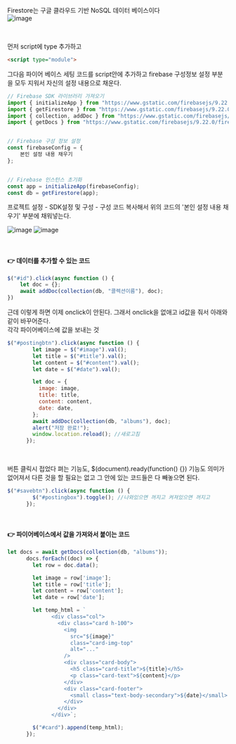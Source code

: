 Firestore는 구글 클라우드 기반 NoSQL 데이터 베이스이다 <br/>
![image](https://github.com/limhyerin/TIL/assets/70150896/34d77823-5614-470d-a0e9-0b39026ecea7)

<br/>
 
먼저 script에 type 추가하고
```html
<script type="module">
```
그다음 파이어 베이스 세팅 코드를 script안에 추가하고 firebase 구성정보 설정 부분을 모두 지워서 자신의 설정 내용으로 채운다.
```js
// Firebase SDK 라이브러리 가져오기
import { initializeApp } from "https://www.gstatic.com/firebasejs/9.22.0/firebase-app.js";
import { getFirestore } from "https://www.gstatic.com/firebasejs/9.22.0/firebase-firestore.js";
import { collection, addDoc } from "https://www.gstatic.com/firebasejs/9.22.0/firebase-firestore.js";
import { getDocs } from "https://www.gstatic.com/firebasejs/9.22.0/firebase-firestore.js";


// Firebase 구성 정보 설정
const firebaseConfig = {
	본인 설정 내용 채우기 
};


// Firebase 인스턴스 초기화
const app = initializeApp(firebaseConfig);
const db = getFirestore(app);
```

프로젝트 설정 - SDK설정 및 구성 - 구성 코드 복사해서 위의 코드의 '본인 설정 내용 채우기' 부분에 채워넣는다. <br/>

![image](https://github.com/limhyerin/TIL/assets/70150896/53780261-0be8-4bd1-a27e-b6c0b70520f1)
![image](https://github.com/limhyerin/TIL/assets/70150896/f6e2f1d6-db12-4038-b39c-03099deec84b)

<br/>

#### 👉 데이터를 추가할 수 있는 코드
```js
$("#id").click(async function () {
    let doc = {};
    await addDoc(collection(db, "콜렉션이름"), doc);
})
``` 

근데 이렇게 하면 이제 onclick이 안된다. 그래서 onclick을 없애고 id값을 줘서 아래와 같이 바꾸어준다. <br/>
각각 파이어베이스에 값을 보내는 것 <br/>
```js
$("#postingbtn").click(async function () {
        let image = $("#image").val();
        let title = $("#title").val();
        let content = $("#content").val();
        let date = $("#date").val();

        let doc = {
          image: image,
          title: title,
          content: content,
          date: date,
        };
        await addDoc(collection(db, "albums"), doc);
        alert("저장 완료!");
        window.location.reload(); //새로고침
      });
```
<br/>

버튼 클릭시 접었다 펴는 기능도, $(document).ready(function() {}) 기능도 의미가 없어져서 다른 것을 할 필요는 없고 그 안에 있는 코드들은 다 빼놓으면 된다.
```js
$("#savebtn").click(async function () {
        $("#postingbox").toggle(); //나와있으면 꺼지고 켜져있으면 꺼지고
      });
``` 

<br/>

#### 👉 파이어베이스에서 값을 가져와서 붙이는 코드
```js
let docs = await getDocs(collection(db, "albums"));
      docs.forEach((doc) => {
        let row = doc.data();

        let image = row['image'];
        let title = row['title'];
        let content = row['content'];
        let date = row['date'];

        let temp_html = `
              <div class="col">
                <div class="card h-100">
                  <img
                    src="${image}"
                    class="card-img-top"
                    alt="..."
                  />
                  <div class="card-body">
                    <h5 class="card-title">${title}</h5>
                    <p class="card-text">${content}</p>
                  </div>
                  <div class="card-footer">
                    <small class="text-body-secondary">${date}</small>
                  </div>
                </div>
              </div>`;

        $("#card").append(temp_html);
      });
```
